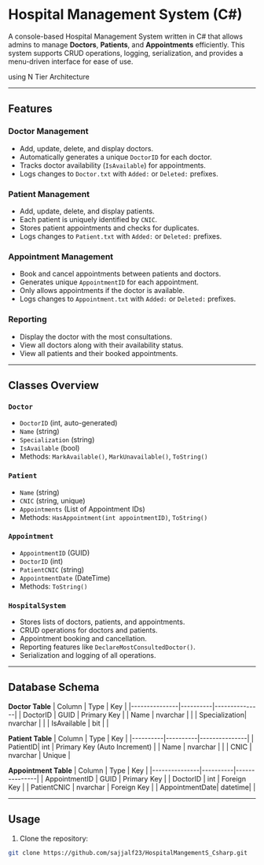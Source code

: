 # Hospital Management System (C#)

A console-based Hospital Management System written in C# that allows admins to manage **Doctors**, **Patients**, and **Appointments** efficiently. This system supports CRUD operations, logging, serialization, and provides a menu-driven interface for ease of use.

using N Tier Architecture

---

## Features

### Doctor Management
- Add, update, delete, and display doctors.
- Automatically generates a unique `DoctorID` for each doctor.
- Tracks doctor availability (`IsAvailable`) for appointments.
- Logs changes to `Doctor.txt` with `Added:` or `Deleted:` prefixes.

### Patient Management
- Add, update, delete, and display patients.
- Each patient is uniquely identified by `CNIC`.
- Stores patient appointments and checks for duplicates.
- Logs changes to `Patient.txt` with `Added:` or `Deleted:` prefixes.

### Appointment Management
- Book and cancel appointments between patients and doctors.
- Generates unique `AppointmentID` for each appointment.
- Only allows appointments if the doctor is available.
- Logs changes to `Appointment.txt` with `Added:` or `Deleted:` prefixes.

### Reporting
- Display the doctor with the most consultations.
- View all doctors along with their availability status.
- View all patients and their booked appointments.

---

## Classes Overview

### `Doctor`
- `DoctorID` (int, auto-generated)
- `Name` (string)
- `Specialization` (string)
- `IsAvailable` (bool)
- Methods: `MarkAvailable()`, `MarkUnavailable()`, `ToString()`

### `Patient`
- `Name` (string)
- `CNIC` (string, unique)
- `Appointments` (List of Appointment IDs)
- Methods: `HasAppointment(int appointmentID)`, `ToString()`

### `Appointment`
- `AppointmentID` (GUID)
- `DoctorID` (int)
- `PatientCNIC` (string)
- `AppointmentDate` (DateTime)
- Methods: `ToString()`

### `HospitalSystem`
- Stores lists of doctors, patients, and appointments.
- CRUD operations for doctors and patients.
- Appointment booking and cancellation.
- Reporting features like `DeclareMostConsultedDoctor()`.
- Serialization and logging of all operations.

---

## Database Schema

**Doctor Table**
| Column        | Type      | Key           |
|---------------|----------|---------------|
| DoctorID      | GUID      | Primary Key   |
| Name          | nvarchar |               |
| Specialization| nvarchar |               |
| IsAvailable   | bit      |               |

**Patient Table**
| Column   | Type      | Key           |
|----------|----------|---------------|
| PatientID| int      | Primary Key (Auto Increment) |
| Name     | nvarchar |               |
| CNIC     | nvarchar | Unique        |

**Appointment Table**
| Column        | Type      | Key           |
|---------------|----------|---------------|
| AppointmentID | GUID      | Primary Key   |
| DoctorID      | int      | Foreign Key   |
| PatientCNIC   | nvarchar | Foreign Key   |
| AppointmentDate| datetime|               |

---

## Usage

1. Clone the repository:

```bash
git clone https://github.com/sajjalf23/HospitalMangementS_Csharp.git
